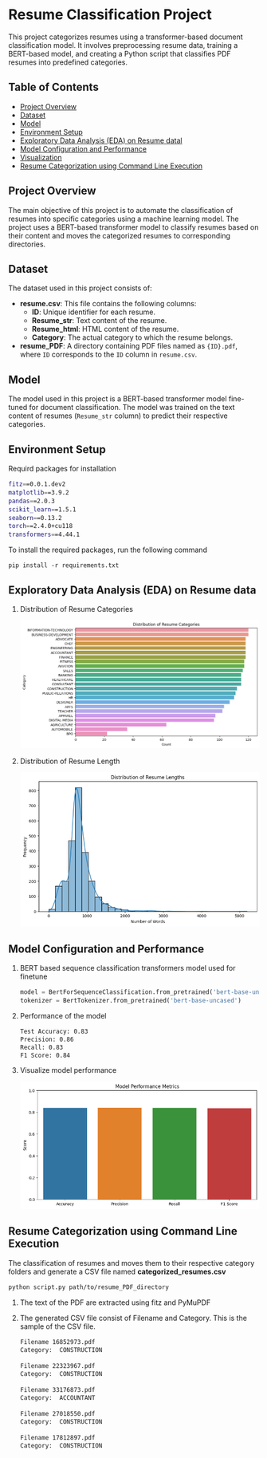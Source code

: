 # Resume Classification Project

This project categorizes resumes using a transformer-based document classification model. It involves preprocessing resume data, training a BERT-based model, and creating a Python script that classifies PDF resumes into predefined categories.



## Table of Contents
- [Project Overview](#project-overview)
- [Dataset](#dataset)
- [Model](#model)
- [Environment Setup](#environment-setup)
- [Exploratory Data Analysis (EDA) on Resume datal](#EDAl)
- [Model Configuration and Performance](#model-performance)
- [Visualization](#visualization)
- [Resume Categorization using Command Line Execution](#command-line)


## Project Overview
The main objective of this project is to automate the classification of resumes into specific categories using a machine learning model. The project uses a BERT-based transformer model to classify resumes based on their content and moves the categorized resumes to corresponding directories.


## Dataset
The dataset used in this project consists of:

- **resume.csv**: This file contains the following columns:
  - **ID**: Unique identifier for each resume.
  - **Resume_str**: Text content of the resume.
  - **Resume_html**: HTML content of the resume.
  - **Category**: The actual category to which the resume belongs.
- **resume_PDF**: A directory containing PDF files named as `{ID}.pdf`, where `ID` corresponds to the `ID` column in `resume.csv`.

## Model
The model used in this project is a BERT-based transformer model fine-tuned for document classification. The model was trained on the text content of resumes (`Resume_str` column) to predict their respective categories.
## Environment Setup

Requird packages for installation
```bash
fitz==0.0.1.dev2
matplotlib==3.9.2
pandas==2.0.3
scikit_learn==1.5.1
seaborn==0.13.2
torch==2.4.0+cu118
transformers==4.44.1
```
To install the required packages, run the following command
```
pip install -r requirements.txt
```

## Exploratory Data Analysis (EDA) on Resume data

1. Distribution of Resume Categories

    ![](images\data_categories.png)

2. Distribution of Resume Length

    ![](images\word_distribution.png)

## Model Configuration and Performance
1. BERT based sequence classification transformers model used for finetune 

    ```python
    model = BertForSequenceClassification.from_pretrained('bert-base-uncased')
    tokenizer = BertTokenizer.from_pretrained('bert-base-uncased')

    ```

2. Performance of the model
    ```
    Test Accuracy: 0.83
    Precision: 0.86
    Recall: 0.83
    F1 Score: 0.84
    ``` 
3. Visualize model performance

    ![](images\model_performance.png)

## Resume Categorization using Command Line Execution
The classification of resumes and moves them to their respective category folders and generate a CSV file named **categorized_resumes.csv**

```bash
python script.py path/to/resume_PDF_directory
```
1. The text of the PDF are extracted using fitz and PyMuPDF 
2. The generated CSV file consist of Filename and Category. This is the sample of the CSV file. 
    
    ```
    Filename 16852973.pdf
    Category:  CONSTRUCTION

    Filename 22323967.pdf
    Category:  CONSTRUCTION

    Filename 33176873.pdf
    Category:  ACCOUNTANT

    Filename 27018550.pdf
    Category:  CONSTRUCTION

    Filename 17812897.pdf
    Category:  CONSTRUCTION
    ```

